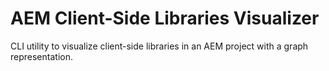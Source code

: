 # AEM Client-Side Libraries Visualizer
CLI utility to visualize client-side libraries in an AEM project with a graph representation.
